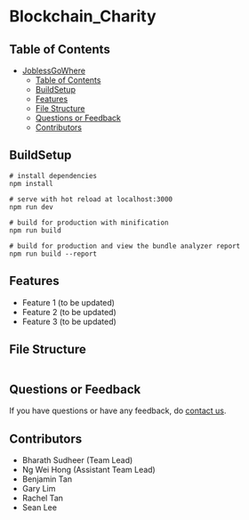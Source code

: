 # Blockchain_Charity


## Table of Contents

- [JoblessGoWhere](#charity)
  - [Table of Contents](#table-of-contents)
  - [BuildSetup](#buildsetup)
  - [Features](#features)
  - [File Structure](#file-structure)
  - [Questions or Feedback](#questions-or-feedback)
  - [Contributors](#contributors)


## BuildSetup
```
# install dependencies
npm install

# serve with hot reload at localhost:3000
npm run dev

# build for production with minification
npm run build

# build for production and view the bundle analyzer report
npm run build --report

```

## Features
- Feature 1 (to be updated)
- Feature 2 (to be updated)
- Feature 3 (to be updated)


## File Structure
```

 ```

## Questions or Feedback
If you have questions or have any feedback, do [contact us](mailto:charity@gmail.com).

## Contributors
- Bharath Sudheer (Team Lead)
- Ng Wei Hong (Assistant Team Lead)
- Benjamin Tan
- Gary Lim
- Rachel Tan
- Sean Lee
